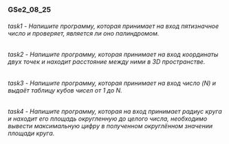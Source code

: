 ### GSe2_08_25

###### task1 - Напишите программу, которая принимает на вход пятизначное число и проверяет, является ли оно палиндромом.   
###### task2 - Напишите программу, которая принимает на вход координаты двух точек и находит расстояние между ними в 3D пространстве.   
###### task3 - Напишите программу, которая принимает на вход число (N) и выдаёт таблицу кубов чисел от 1 до N.   
###### task4 - Напишите программу, которая на вход принимает радиус круга и находит его площадь округленную до целого числа, необходимо вывести максимальную цифру в полученном округлённом значении площади круга.   
